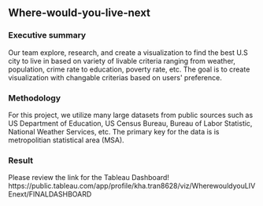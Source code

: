 <h2> Where-would-you-live-next </h2>

<h3> Executive summary </h3>
Our team explore, research, and create a visualization to find the best U.S city to live in based on variety of livable criteria ranging from weather, population, crime rate to education, poverty rate, etc. The goal is to create visualization with changable criterias based on users' preference. 

<h3> Methodology </h3>
For this project, we utilize many large datasets from public sources such as US Department of Education, US Census Bureau, Bureau of Labor Statistic, National Weather Services, etc. The primary key for the data is is metropolitian statistical area (MSA). 

<h3> Result </h3>
Please review the link for the Tableau Dashboard! 
https://public.tableau.com/app/profile/kha.tran8628/viz/WherewouldyouLIVEnext/FINALDASHBOARD

